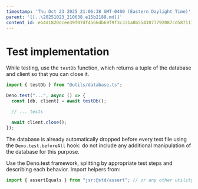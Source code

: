 ```yaml
---
timestamp: 'Thu Oct 23 2025 21:06:38 GMT-0400 (Eastern Daylight Time)'
parent: '[[..\20251023_210638.e15b2189.md]]'
content_id: eb4d1820dcee39f07df4566db69f9f3c331a8b5541077792087cd587111b5878
---
```


# Test implementation

While testing, use the `testDb` function, which returns a tuple of the database and client so that you can close it.

```typescript
import { testDb } from "@utils/database.ts";

Deno.test("...", async () => {
  const [db, client] = await testDb();

  // ... tests

  await client.close();
});
```

The database is already automatically dropped before every test file using the `Deno.test.beforeAll` hook: do not include any additional manipulation of the database for this purpose.

Use the Deno.test framework, splitting by appropriate test steps and describing each behavior. Import helpers from:

```typescript
import { assertEquals } from "jsr:@std/assert"; // or any other utility from the library
```

